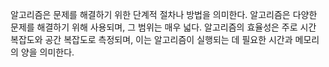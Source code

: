 알고리즘은 문제를 해결하기 위한 단계적 절차나 방법을 의미한다. 알고리즘은 다양한 문제를 해결하기 위해 사용되며, 그 범위는 매우 넓다. 알고리즘의 효율성은 주로 시간 복잡도와 공간 복잡도로 측정되며, 이는 알고리즘이 실행되는 데 필요한 시간과 메모리의 양을 의미한다.